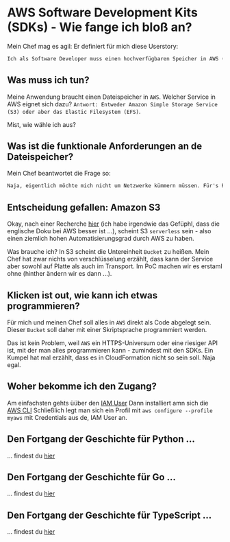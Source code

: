 # AWS Software Development Kits (SDKs) - Wie fange ich bloß an?

Mein Chef mag es agil: Er definiert für mich diese Userstory:

```Markdown
Ich als Software Developer muss einen hochverfügbaren Speicher in AWS (Amazon Web Services) bereitstellen, um Dateien für meine Anwendung persistent zu speichern.
```

## Was muss ich tun?

Meine Anwendung braucht einen Dateispeicher in `AWS`. Welcher Service in AWS eignet sich dazu? `Antwort: Entweder Amazon Simple Storage Service (S3) oder aber das Elastic Filesystem (EFS)`.

Mist, wie wähle ich aus?

## Was ist die funktionale Anforderungen an de Dateispeicher?

Mein Chef beantwortet die Frage so:

```Markdown
Naja, eigentlich möchte mich nicht um Netzwerke kümmern müssen. Für's Patching sind wir in der Cloud. Der Speicher muss perfomant sein, aber keine Datenbank ersetzen.
```

## Entscheidung gefallen: Amazon S3

Okay, nach einer Recherche [hier](https://aws.amazon.com/s3/?nc1=h_ls) (ich habe irgendwie das Gefüphl, dass die englische Doku bei AWS besser ist ...), scheint S3 `serverless` sein - also einen ziemlich hohen Automatisierungsgrad durch AWS zu haben.

Was brauche ich? In S3 scheint die Untereinheit `Bucket` zu heißen. Mein Chef hat zwar nichts von verschlüsselung erzählt, dass kann der Service aber sowohl auf Platte als auch im Transport. Im PoC machen wir es erstaml ohne (hinther ändern wir es dann ...).

## Klicken ist out, wie kann ich etwas programmieren?

Für mich und meinen Chef soll alles in `AWS` direkt als Code abgelegt sein. Dieser `Bucket` soll daher mit einer Skriptsprache programmiert werden.

Das ist kein Problem, weil `AWS` ein HTTPS-Universum oder eine riesiger API ist, mit der man alles programmieren kann - zumindest mit den SDKs. Ein Kumpel hat mal erzählt, dass es in CloudFormation nicht so sein soll. Naja egal.

## Woher bekomme ich den Zugang?

Am einfachsten gehts üüber den [IAM User](https://docs.aws.amazon.com/IAM/latest/UserGuide/id_users.html)
Dann installiert amn sich die [AWS CLI](https://docs.aws.amazon.com/cli/latest/userguide/install-cliv2.html)
Schließlich legt man sich ein Profil mit `aws configure --profile myaws` mit Credentials aus de, IAM User an.

## Den Fortgang der Geschichte für Python ...

... findest du [hier](python/README.md)

## Den Fortgang der Geschichte für Go ...

... findest du [hier](go/README.md)

## Den Fortgang der Geschichte für TypeScript ...

... findest du [hier](typescript/README.md)
